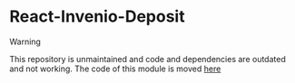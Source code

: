 # React-Invenio-Deposit

> [!WARNING]  
 This repository is unmaintained and code and dependencies are outdated and not working. The code of this module is moved [here](https://github.com/inveniosoftware/invenio-rdm-records/tree/master/invenio_rdm_records/assets/semantic-ui/js/invenio_rdm_records/src)

